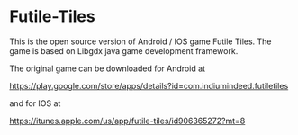 # Futile-Tiles
This is the open source version of Android / IOS game Futile Tiles. The game is based on Libgdx java game development framework.

The original game can be downloaded for Android at

https://play.google.com/store/apps/details?id=com.indiumindeed.futiletiles

and for IOS at

https://itunes.apple.com/us/app/futile-tiles/id906365272?mt=8
